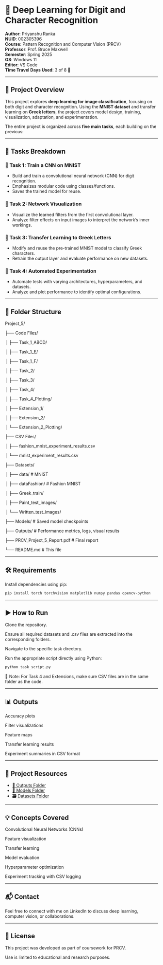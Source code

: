 # 🧠 Deep Learning for Digit and Character Recognition

**Author**: Priyanshu Ranka  
**NUID**: 002305396  
**Course**: Pattern Recognition and Computer Vision (PRCV)  
**Professor**: Prof. Bruce Maxwell  
**Semester**: Spring 2025  
**OS**: Windows 11  
**Editor**: VS Code  
**Time Travel Days Used**: 3 of 8 🚀

---
## 📌 Project Overview

This project explores **deep learning for image classification**, focusing on both digit and character recognition. Using the **MNIST dataset** and transfer learning on **Greek letters**, the project covers model design, training, visualization, adaptation, and experimentation.

The entire project is organized across **five main tasks**, each building on the previous:

---
## 🧠 Tasks Breakdown

### 🔹 Task 1: Train a CNN on MNIST
- Build and train a convolutional neural network (CNN) for digit recognition.
- Emphasizes modular code using classes/functions.
- Saves the trained model for reuse.

### 🔹 Task 2: Network Visualization
- Visualize the learned filters from the first convolutional layer.
- Analyze filter effects on input images to interpret the network’s inner workings.

### 🔹 Task 3: Transfer Learning to Greek Letters
- Modify and reuse the pre-trained MNIST model to classify Greek characters.
- Retrain the output layer and evaluate performance on new datasets.

### 🔹 Task 4: Automated Experimentation
- Automate tests with varying architectures, hyperparameters, and datasets.
- Analyze and plot performance to identify optimal configurations.

---

## 📁 Folder Structure

Project_5/

├── Code Files/

│ ├── Task_1_ABCD/

│ ├── Task_1_E/

│ ├── Task_1_F/

│ ├── Task_2/

│ ├── Task_3/

│ ├── Task_4/

│ ├── Task_4_Plotting/

│ ├── Extension_1/

│ ├── Extension_2/

│ └── Extension_2_Plotting/

├── CSV Files/

│ ├── fashion_mnist_experiment_results.csv

│ └── mnist_experiment_results.csv

├── Datasets/

│ ├── data/ # MNIST

│ ├── dataFashion/ # Fashion MNIST

│ ├── Greek_train/

│ ├── Paint_test_images/

│ └── Written_test_images/

├── Models/ # Saved model checkpoints

├── Outputs/ # Performance metrics, logs, visual results

├── PRCV_Project_5_Report.pdf # Final report

└── README.md # This file

---
## 🛠️ Requirements

Install dependencies using pip:

```bash
pip install torch torchvision matplotlib numpy pandas opencv-python
```

---
## ▶️ How to Run
Clone the repository.

Ensure all required datasets and .csv files are extracted into the corresponding folders.

Navigate to the specific task directory.

Run the appropriate script directly using Python:
```bash
python task_script.py
```
📌 Note: For Task 4 and Extensions, make sure CSV files are in the same folder as the code.

---
## 📊 Outputs
Accuracy plots

Filter visualizations

Feature maps

Transfer learning results

Experiment summaries in CSV format

---
## 🔗 Project Resources

- [📂 Outputs Folder](https://northeastern-my.sharepoint.com/:f:/g/personal/ranka_pr_northeastern_edu/EvZCFr95vyZHv6nNxy2BWYsBR9aHtED5cVeYv9j-Vt4nLA?e=44QEsq)  
- [📁 Models Folder](https://northeastern-my.sharepoint.com/:f:/g/personal/ranka_pr_northeastern_edu/EsoEcx2mPXpGq4vcgTME-xgBK8k-1Rs0d1uoSNK34Ontaw?e=nAQvWB)  
- [🗃️ Datasets Folder](https://northeastern-my.sharepoint.com/:f:/g/personal/ranka_pr_northeastern_edu/EpUryZ6QClFJu_l6hjENcx4Blq3u_d9GVoxSlapKWSer6A?e=WD9BXv)


---
## 💡 Concepts Covered
Convolutional Neural Networks (CNNs)

Feature visualization

Transfer learning

Model evaluation

Hyperparameter optimization

Experiment tracking with CSV logging

---
## 📬 Contact
Feel free to connect with me on LinkedIn to discuss deep learning, computer vision, or collaborations.

---
## 📖 License
This project was developed as part of coursework for PRCV.

Use is limited to educational and research purposes.
